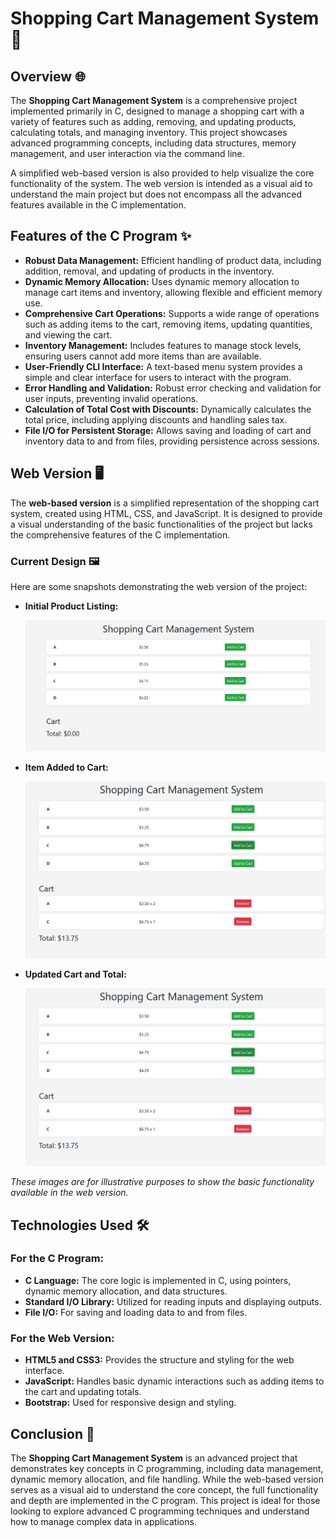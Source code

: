 # Shopping Cart Management System 🛒

## Overview 🌐

The **Shopping Cart Management System** is a comprehensive project implemented primarily in C, designed to manage a shopping cart with a variety of features such as adding, removing, and updating products, calculating totals, and managing inventory. This project showcases advanced programming concepts, including data structures, memory management, and user interaction via the command line. 

A simplified web-based version is also provided to help visualize the core functionality of the system. The web version is intended as a visual aid to understand the main project but does not encompass all the advanced features available in the C implementation.

## Features of the C Program ✨

- **Robust Data Management:** Efficient handling of product data, including addition, removal, and updating of products in the inventory.
- **Dynamic Memory Allocation:** Uses dynamic memory allocation to manage cart items and inventory, allowing flexible and efficient memory use.
- **Comprehensive Cart Operations:** Supports a wide range of operations such as adding items to the cart, removing items, updating quantities, and viewing the cart.
- **Inventory Management:** Includes features to manage stock levels, ensuring users cannot add more items than are available.
- **User-Friendly CLI Interface:** A text-based menu system provides a simple and clear interface for users to interact with the program.
- **Error Handling and Validation:** Robust error checking and validation for user inputs, preventing invalid operations.
- **Calculation of Total Cost with Discounts:** Dynamically calculates the total price, including applying discounts and handling sales tax.
- **File I/O for Persistent Storage:** Allows saving and loading of cart and inventory data to and from files, providing persistence across sessions.

## Web Version 🖥️

The **web-based version** is a simplified representation of the shopping cart system, created using HTML, CSS, and JavaScript. It is designed to provide a visual understanding of the basic functionalities of the project but lacks the comprehensive features of the C implementation.

### Current Design 🖼️

Here are some snapshots demonstrating the web version of the project:

- **Initial Product Listing:**

  ![Initial Product Listing](https://github.com/omarbasha19/Shopping-Cart-Management-System-/blob/main/photos/Screen%201.png?raw=true)

- **Item Added to Cart:**

  ![Item Added to Cart](https://github.com/omarbasha19/Shopping-Cart-Management-System-/blob/main/photos/Screen%202.png?raw=true)

- **Updated Cart and Total:**

  ![Updated Cart and Total](https://github.com/omarbasha19/Shopping-Cart-Management-System-/blob/main/photos/Screen%202.png?raw=true)

*These images are for illustrative purposes to show the basic functionality available in the web version.*


## Technologies Used 🛠️

### For the C Program:

- **C Language:** The core logic is implemented in C, using pointers, dynamic memory allocation, and data structures.
- **Standard I/O Library:** Utilized for reading inputs and displaying outputs.
- **File I/O:** For saving and loading data to and from files.

### For the Web Version:

- **HTML5 and CSS3:** Provides the structure and styling for the web interface.
- **JavaScript:** Handles basic dynamic interactions such as adding items to the cart and updating totals.
- **Bootstrap:** Used for responsive design and styling.

## Conclusion 📝

The **Shopping Cart Management System** is an advanced project that demonstrates key concepts in C programming, including data management, dynamic memory allocation, and file handling. While the web-based version serves as a visual aid to understand the core concept, the full functionality and depth are implemented in the C program. This project is ideal for those looking to explore advanced C programming techniques and understand how to manage complex data in applications.

